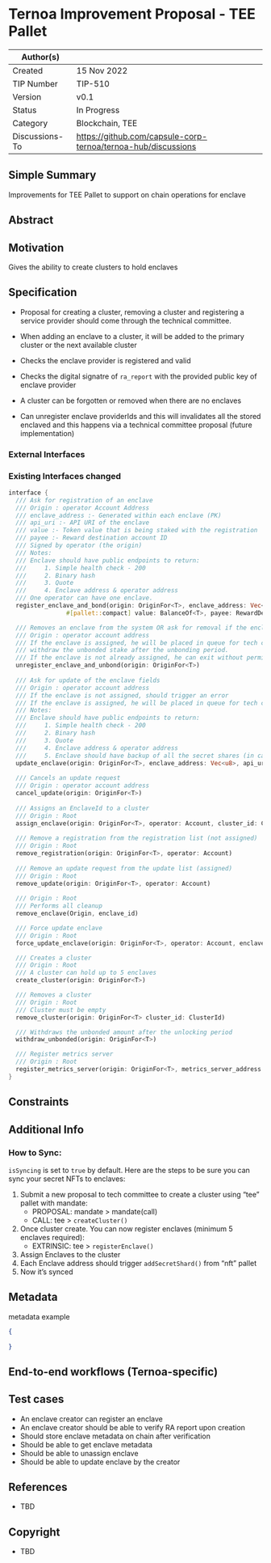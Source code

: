 # Ternoa Improvement Proposal - TEE Pallet

| Author(s)      |  |
| ----------- | ----------- |
| Created   | 15 Nov 2022       |
| TIP Number   | TIP-510       |
| Version   | v0.1       |
| Status | In Progress       |
| Category   | Blockchain, TEE       |
| Discussions-To   | https://github.com/capsule-corp-ternoa/ternoa-hub/discussions

## Simple Summary

Improvements for TEE Pallet to support on chain operations for enclave

## Abstract



## Motivation

Gives the ability to create clusters to hold enclaves

## Specification

* Proposal for creating a cluster, removing a cluster and registering a service provider should come through the technical committee.

* When adding an enclave to a cluster, it will be added to the primary cluster or the next available cluster
* Checks the enclave provider is registered and valid
* Checks the digital signatre of `ra_report` with the provided public key of enclave provider
* A cluster can be forgotten or removed when there are no enclaves
* Can unregister enclave providerIds and this will invalidates all the stored enclaved and this happens via a technical committee proposal (future implementation)



### External Interfaces


### Existing Interfaces changed

```rust
interface {
  /// Ask for registration of an enclave
  /// Origin : operator Account Address
  /// enclave_address :- Generated within each enclave (PK)
  /// api_uri :- API URI of the enclave
  /// value :- Token value that is being staked with the registration
  /// payee :- Reward destination account ID
  /// Signed by operator (the origin)
  /// Notes:
  /// Enclave should have public endpoints to return:
  ///     1. Simple health check - 200
  ///     2. Binary hash
  ///     3. Quote
  ///     4. Enclave address & operator address
  /// One operator can have one enclave.
  register_enclave_and_bond(origin: OriginFor<T>, enclave_address: Vec<u8>, api_uri: Vec<u8>, 
  				#[pallet::compact] value: BalanceOf<T>, payee: RewardDestination<T::AccountId>)

  /// Removes an enclave from the system OR ask for removal if the enclave is assigned
  /// Origin : operator account address
  /// If the enclave is assigned, he will be placed in queue for tech committee approval and can 
  /// withdraw the unbonded stake after the unbonding period.
  /// If the enclave is not already assigned, he can exit without permission and can unbond immediately.
  unregister_enclave_and_unbond(origin: OriginFor<T>)
  
  /// Ask for update of the enclave fields
  /// Origin : operator account address
  /// If the enclave is not assigned, should trigger an error
  /// If the enclave is assigned, he will be placed in queue for tech committee approval
  /// Notes:
  /// Enclave should have public endpoints to return:
  ///     1. Simple health check - 200
  ///     2. Binary hash
  ///     3. Quote
  ///     4. Enclave address & operator address
  ///     5. Enclave should have backup of all the secret shares (in case the operator changes machine)
  update_enclave(origin: OriginFor<T>, enclave_address: Vec<u8>, api_uri: Vec<u8>)
  
  /// Cancels an update request
  /// Origin : operator account address
  cancel_update(origin: OriginFor<T>)
  
  /// Assigns an EnclaveId to a cluster
  /// Origin : Root
  assign_enclave(origin: OriginFor<T>, operator: Account, cluster_id: ClusterId)
  
  /// Remove a registration from the registration list (not assigned)
  /// Origin : Root
  remove_registration(origin: OriginFor<T>, operator: Account)
  
  /// Remove an update request from the update list (assigned)
  /// Origin : Root
  remove_update(origin: OriginFor<T>, operator: Account)
  
  /// Origin : Root
  /// Performs all cleanup
  remove_enclave(Origin, enclave_id)

  /// Force update enclave
  /// Origin : Root
  force_update_enclave(origin: OriginFor<T>, operator: Account, enclave_address: Account, api_url: Vec<u8>)

  /// Creates a cluster
  /// Origin : Root
  /// A cluster can hold up to 5 enclaves
  create_cluster(origin: OriginFor<T>)

  /// Removes a cluster
  /// Origin : Root
  /// Cluster must be empty
  remove_cluster(origin: OriginFor<T> cluster_id: ClusterId)

  /// Withdraws the unbonded amount after the unlocking period
  withdraw_unbonded(origin: OriginFor<T>)

  /// Register metrics server
  /// Origin : Root
  register_metrics_server(origin: OriginFor<T>, metrics_server_address: Account)
}
```

## Constraints

## Additional Info

### How to Sync:

`isSyncing` is set to `true` by default. Here are the steps to be sure you can sync your secret NFTs to enclaves:

1. Submit a new proposal to tech committee to create a cluster using “tee” pallet with mandate: 
   * PROPOSAL: mandate > mandate(call)
   * CALL: tee > `createCluster()`
2. Once cluster create. You can now register enclaves (minimum 5 enclaves required):
   * EXTRINSIC: tee > `registerEnclave()`
3. Assign Enclaves to the cluster
4. Each Enclave address should trigger `addSecretShard()` from “nft” pallet
5. Now it’s synced

## Metadata

metadata example

```json
{
	
}
```

## End-to-end workflows (Ternoa-specific)

## Test cases

* An enclave creator can register an enclave
* An enclave creator should be able to verify RA report upon creation
* Should store enclave metadata on chain after verification
* Should be able to get enclave metadata
* Should be able to unassign enclave
* Should be able to update enclave by the creator
 
## References
* TBD

## Copyright
* TBD
